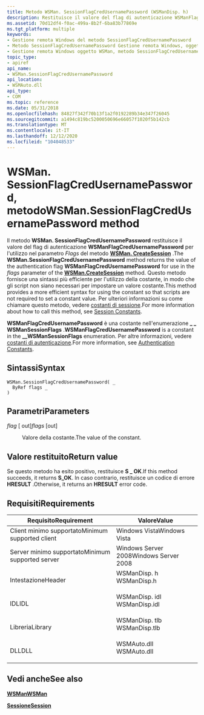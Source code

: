 ```yaml
---
title: Metodo WSMan. SessionFlagCredUsernamePassword (WSManDisp. h)
description: Restituisce il valore del flag di autenticazione WSManFlagCredUsernamePassword per l'utilizzo nel parametro Flags del metodo WSMan. CreateSession.
ms.assetid: 70d12df4-f0ac-499a-8b2f-6ba83b77869e
ms.tgt_platform: multiple
keywords:
- Gestione remota Windows del metodo SessionFlagCredUsernamePassword
- Metodo SessionFlagCredUsernamePassword Gestione remota Windows, oggetto WSMan
- Gestione remota Windows oggetto WSMan, metodo SessionFlagCredUsernamePassword
topic_type:
- apiref
api_name:
- WSMan.SessionFlagCredUsernamePassword
api_location:
- WSMAuto.dll
api_type:
- COM
ms.topic: reference
ms.date: 05/31/2018
ms.openlocfilehash: 84827f342f70b13f1a2f0192289b34e347f26045
ms.sourcegitcommit: a1494c819bc5200050696e66057f1020f5b142cb
ms.translationtype: MT
ms.contentlocale: it-IT
ms.lasthandoff: 12/12/2020
ms.locfileid: "104048533"
---
```

# <a name="wsmansessionflagcredusernamepassword-method"></a><span data-ttu-id="38f5d-106">WSMan. SessionFlagCredUsernamePassword, metodo</span><span class="sxs-lookup"><span data-stu-id="38f5d-106">WSMan.SessionFlagCredUsernamePassword method</span></span>

<span data-ttu-id="38f5d-107">Il metodo **WSMan. SessionFlagCredUsernamePassword** restituisce il valore del flag di autenticazione **WSManFlagCredUsernamePassword** per l'utilizzo nel parametro *Flags* del metodo [**WSMan. CreateSession**](wsman-createsession.md) .</span><span class="sxs-lookup"><span data-stu-id="38f5d-107">The **WSMan.SessionFlagCredUsernamePassword** method returns the value of the authentication flag **WSManFlagCredUsernamePassword** for use in the *flags* parameter of the [**WSMan.CreateSession**](wsman-createsession.md) method.</span></span> <span data-ttu-id="38f5d-108">Questo metodo fornisce una sintassi più efficiente per l'utilizzo della costante, in modo che gli script non siano necessari per impostare un valore costante.</span><span class="sxs-lookup"><span data-stu-id="38f5d-108">This method provides a more efficient syntax for using the constant so that scripts are not required to set a constant value.</span></span> <span data-ttu-id="38f5d-109">Per ulteriori informazioni su come chiamare questo metodo, vedere [costanti di sessione](session-constants.md).</span><span class="sxs-lookup"><span data-stu-id="38f5d-109">For more information about how to call this method, see [Session Constants](session-constants.md).</span></span>

<span data-ttu-id="38f5d-110">**WSManFlagCredUsernamePassword** è una costante nell'enumerazione **\_ \_ WSManSessionFlags** .</span><span class="sxs-lookup"><span data-stu-id="38f5d-110">**WSManFlagCredUsernamePassword** is a constant in the **\_\_WSManSessionFlags** enumeration.</span></span> <span data-ttu-id="38f5d-111">Per altre informazioni, vedere [costanti di autenticazione](authentication-constants.md).</span><span class="sxs-lookup"><span data-stu-id="38f5d-111">For more information, see [Authentication Constants](authentication-constants.md).</span></span>

## <a name="syntax"></a><span data-ttu-id="38f5d-112">Sintassi</span><span class="sxs-lookup"><span data-stu-id="38f5d-112">Syntax</span></span>


```VB
WSMan.SessionFlagCredUsernamePassword( _
  ByRef flags _
)
```



## <a name="parameters"></a><span data-ttu-id="38f5d-113">Parametri</span><span class="sxs-lookup"><span data-stu-id="38f5d-113">Parameters</span></span>

<dl> <dt>

<span data-ttu-id="38f5d-114">*flag* \[ out\]</span><span class="sxs-lookup"><span data-stu-id="38f5d-114">*flags* \[out\]</span></span>
</dt> <dd>

<span data-ttu-id="38f5d-115">Valore della costante.</span><span class="sxs-lookup"><span data-stu-id="38f5d-115">The value of the constant.</span></span>

</dd> </dl>

## <a name="return-value"></a><span data-ttu-id="38f5d-116">Valore restituito</span><span class="sxs-lookup"><span data-stu-id="38f5d-116">Return value</span></span>

<span data-ttu-id="38f5d-117">Se questo metodo ha esito positivo, restituisce **S \_ OK**.</span><span class="sxs-lookup"><span data-stu-id="38f5d-117">If this method succeeds, it returns **S\_OK**.</span></span> <span data-ttu-id="38f5d-118">In caso contrario, restituisce un codice di errore **HRESULT** .</span><span class="sxs-lookup"><span data-stu-id="38f5d-118">Otherwise, it returns an **HRESULT** error code.</span></span>

## <a name="requirements"></a><span data-ttu-id="38f5d-119">Requisiti</span><span class="sxs-lookup"><span data-stu-id="38f5d-119">Requirements</span></span>



| <span data-ttu-id="38f5d-120">Requisito</span><span class="sxs-lookup"><span data-stu-id="38f5d-120">Requirement</span></span> | <span data-ttu-id="38f5d-121">Valore</span><span class="sxs-lookup"><span data-stu-id="38f5d-121">Value</span></span> |
|-------------------------------------|------------------------------------------------------------------------------------------|
| <span data-ttu-id="38f5d-122">Client minimo supportato</span><span class="sxs-lookup"><span data-stu-id="38f5d-122">Minimum supported client</span></span><br/> | <span data-ttu-id="38f5d-123">Windows Vista</span><span class="sxs-lookup"><span data-stu-id="38f5d-123">Windows Vista</span></span><br/>                                                                 |
| <span data-ttu-id="38f5d-124">Server minimo supportato</span><span class="sxs-lookup"><span data-stu-id="38f5d-124">Minimum supported server</span></span><br/> | <span data-ttu-id="38f5d-125">Windows Server 2008</span><span class="sxs-lookup"><span data-stu-id="38f5d-125">Windows Server 2008</span></span><br/>                                                           |
| <span data-ttu-id="38f5d-126">Intestazione</span><span class="sxs-lookup"><span data-stu-id="38f5d-126">Header</span></span><br/>                   | <dl> <span data-ttu-id="38f5d-127"><dt>WSManDisp. h</dt></span><span class="sxs-lookup"><span data-stu-id="38f5d-127"><dt>WSManDisp.h</dt></span></span> </dl>   |
| <span data-ttu-id="38f5d-128">IDL</span><span class="sxs-lookup"><span data-stu-id="38f5d-128">IDL</span></span><br/>                      | <dl> <span data-ttu-id="38f5d-129"><dt>WSManDisp. idl</dt></span><span class="sxs-lookup"><span data-stu-id="38f5d-129"><dt>WSManDisp.idl</dt></span></span> </dl> |
| <span data-ttu-id="38f5d-130">Libreria</span><span class="sxs-lookup"><span data-stu-id="38f5d-130">Library</span></span><br/>                  | <dl> <span data-ttu-id="38f5d-131"><dt>WSManDisp. tlb</dt></span><span class="sxs-lookup"><span data-stu-id="38f5d-131"><dt>WSManDisp.tlb</dt></span></span> </dl> |
| <span data-ttu-id="38f5d-132">DLL</span><span class="sxs-lookup"><span data-stu-id="38f5d-132">DLL</span></span><br/>                      | <dl> <span data-ttu-id="38f5d-133"><dt>WSMAuto.dll</dt></span><span class="sxs-lookup"><span data-stu-id="38f5d-133"><dt>WSMAuto.dll</dt></span></span> </dl>   |



## <a name="see-also"></a><span data-ttu-id="38f5d-134">Vedi anche</span><span class="sxs-lookup"><span data-stu-id="38f5d-134">See also</span></span>

<dl> <dt>

[<span data-ttu-id="38f5d-135">**WSMan**</span><span class="sxs-lookup"><span data-stu-id="38f5d-135">**WSMan**</span></span>](wsman.md)
</dt> <dt>

[<span data-ttu-id="38f5d-136">**Sessione**</span><span class="sxs-lookup"><span data-stu-id="38f5d-136">**Session**</span></span>](session.md)
</dt> </dl>

 

 





